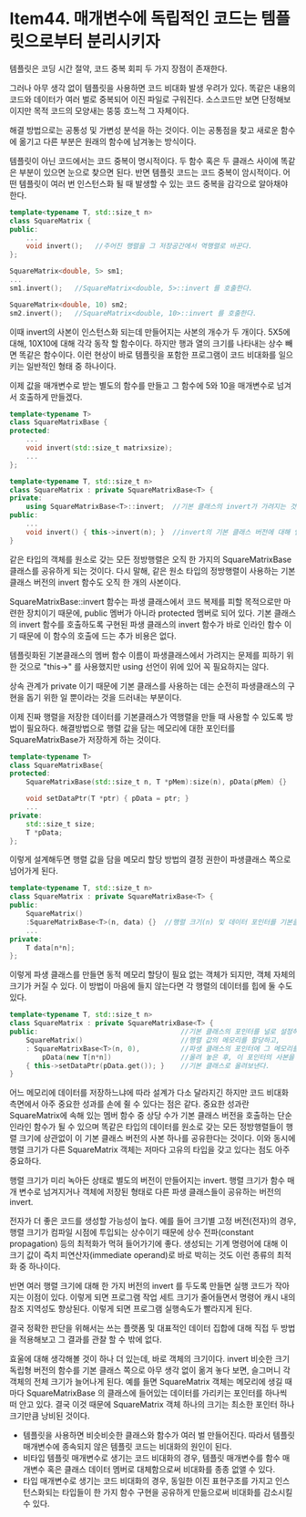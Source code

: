 # Item44. 매개변수에 독립적인 코드는 템플릿으로부터 분리시키자
템플릿은 코딩 시간 절약, 코드 중복 회피 두 가지 장점이 존재한다.

그러나 아무 생각 없이 템플릿을 사용하면 코드 비대화 발생 우려가 있다. 똑같은 내용의 코드와 데이터가 여러 벌로 중복되어 이진 파일로 구워진다. 소스코드만 보면 단정해보이지만 목적 코드의 모양새는 뚱뚱 흐느적 그 자체이다.

해결 방법으로는 공통성 및 가변성 분석을 하는 것이다. 이는 공통점을 찾고 새로운 함수에 옮기고 다른 부분은 원래의 함수에 남겨놓는 방식이다.

템플릿이 아닌 코드에서는 코드 중복이 명시적이다. 두 함수 혹은 두 클래스 사이에 똑같은 부분이 있으면 눈으로 찾으면 된다. 반면 템플릿 코드는 코드 중복이 암시적이다. 어떤 템플릿이 여러 번 인스턴스화 될 때 발생할 수 있는 코드 중복을 감각으로 알아채야 한다.

```cpp
template<typename T, std::size_t n>
class SquareMatrix {
public:
	...
	void invert();   //주어진 행렬을 그 저장공간에서 역행렬로 바꾼다.
};

SquareMatrix<double, 5> sm1;
...
sm1.invert();   //SquareMatrix<double, 5>::invert 를 호출한다.

SquareMatrix<double, 10) sm2;
sm2.invert();   //SquareMatrix<double, 10>::invert 를 호출한다.
```
이때 invert의 사본이 인스턴스화 되는데 만들어지는 사본의 개수가 두 개이다. 5X5에 대해, 10X10에 대해 각각 동작 할 함수이다. 하지만 행과 열의 크기를 나타내는 상수 빼면 똑같은 함수이다. 이런 현상이 바로 템플릿을 포함한 프로그램이 코드 비대화를 일으키는 일반적인 형태 중 하나이다.

이제 값을 매개변수로 받는 별도의 함수를 만들고 그 함수에 5와 10을 매개변수로 넘겨서 호출하게 만들겠다.
```cpp
template<typename T>
class SquareMatrixBase {
protected:
	...
	void invert(std::size_t matrixsize);
	...
};

template<typename T, std::size_t n>
class SquareMatrix : private SquareMatrixBase<T> {
private:
	using SquareMatrixBase<T>::invert;  //기본 클래스의 invert가 가려지는 것을 막기 위한 문장
public:
	...
	void invert() { this->invert(n); }  //invert의 기본 클래스 버전에 대해 인라인 호출을 수행한다.
}
```
같은 타입의 객체를 원소로 갖는 모든 정방행렬은 오직 한 가지의 SquareMatrixBase 클래스를 공유하게 되는 것이다. 다시 말해, 같은 원소 타입의 정방행렬이 사용하는 기본 클래스 버전의 invert 함수도 오직 한 개의 사본이다.

SquareMatrixBase::invert 함수는 파생 클래스에서 코드 복제를 피할 목적으로만 마련한 장치이기 때문에, public 멤버가 아니라 protected 멤버로 되어 있다. 기본 클래스의 invert 함수를 호출하도록 구현된 파생 클래스의 invert 함수가 바로 인라인 함수 이기 때문에 이 함수의 호출에 드는 추가 비용은 없다.

템플릿화된 기본클래스의 멤버 함수 이름이 파생클래스에서 가려지는 문제를 피하기 위한 것으로 "this->" 를 사용했지만 using 선언이 위에 있어 꼭 필요하지는 않다.

상속 관계가 private 이기 때문에 기본 클래스를 사용하는 데는 순전히 파생클래스의 구현을 돕기 위한 일 뿐이라는 것을 드러내는 부분이다.

이제 진짜 행렬을 저장한 데이터를 기본클래스가 역행렬을 만들 때 사용할 수 있도록 방법이 필요하다. 해결방법으로 행렬 값을 담는 메모리에 대한 포인터를 SquareMatrixBase가 저장하게 하는 것이다.

```cpp
template<typename T>
class SquareMatrixBase{
protected:
	SquareMatrixBase(std::size_t n, T *pMem):size(n), pData(pMem) {}

	void setDataPtr(T *ptr) { pData = ptr; }
	...
private:
	std::size_t size;
	T *pData;
};
```
이렇게 설계해두면 행렬 값을 담을 메모리 할당 방법의 결정 권한이 파생클래스 쪽으로 넘어가게 된다.
```cpp
template<typename T, std::size_t n>
class SquareMatrix : private SquareMatrixBase<T> {
public:
	SquareMatrix()
	:SquareMatrixBase<T>(n, data) {}  //행렬 크기(n) 및 데이터 포인터를 기본클래스로 올려보낸다.
	...
private:
	T data[n*n];
};
```
이렇게 파생 클래스를 만들면 동적 메모리 할당이 필요 없는 객체가 되지만, 객체 자체의 크기가 커질 수 있다. 이 방법이 마음에 들지 않는다면 각 행렬의 데이터를 힙에 둘 수도 있다.
```cpp
template<typename T, std::size_t n>
class SquareMatrix : private SquareMatrixBase<T> {
public:                                   //기본 클래스의 포인터를 널로 설정하고,
	SquareMatrix()                        //행렬 값의 메모리를 할당하고,
	: SquareMatrixBase<T>(n, 0),          //파생 클래스의 포인터에 그 메모리를
		pData(new T[n*n])                 //올려 놓은 후, 이 포인터의 사본을
	{ this->setDataPtr(pData.get()); }    //기본 클래스로 올려보낸다.
}
```

어느 메모리에 데이터를 저장하느냐에 따라 설계가 다소 달라지긴 하지만 코드 비대화 측면에서 아주 중요한 성과를 손에 쥘 수 있다는 점은 같다. 중요한 성과란 SquareMatrix에 속해 있는 멤버 함수 중 상당 수가 기본 클래스 버전을 호출하는 단순 인라인 함수가 될 수 있으며 똑같은 타입의 데이터를 원소로 갖는 모든 정방행렬들이 행렬 크기에 상관없이 이 기본 클래스 버전의 사본 하나를 공유한다는 것이다. 이와 동시에 행렬 크기가 다른 SquareMatrix 객체는 저마다 고유의 타입을 갖고 있다는 점도 아주 중요하다.

행렬 크기가 미리 녹아든 상태로 별도의 버전이 만들어지는 invert.
행렬 크기가 함수 매개 변수로 넘겨지거나 객체에 저장된 형태로 다른 파생 클래스들이 공유하는 버전의 invert.

전자가 더 좋은 코드를 생성할 가능성이 높다. 예를 들어 크기별 고정 버전(전자)의 경우, 행렬 크기가 컴파일 시점에 투입되는 상수이기 때문에 상수 전파(constant propagation) 등의 최적화가 먹혀 들어가기에 좋다. 생성되는 기계 명령어에 대해 이 크기 값이 즉치 피연산자(immediate operand)로 바로 박히는 것도 이런 종류의 최적화 중 하나이다.

반면 여러 행렬 크기에 대해 한 가지 버전의 invert 를 두도록 만들면 실행 코드가 작아지는 이점이 있다. 이렇게 되면 프로그램 작업 세트 크기가 줄어들면서 명령어 캐시 내의 참조 지역성도 향상된다. 이렇게 되면 프로그램 실행속도가 빨라지게 된다.

결국 정확한 판단을 위해서는 쓰는 플랫폼 및 대표적인 데이터 집합에 대해 직접 두 방법을 적용해보고 그 결과를 관찰 할 수 밖에 없다.

효울에 대해 생각해볼 것이 하나 더 있는데, 바로 객체의 크기이다. invert 비슷한 크기 독립형 버전의 함수를 기본 클래스 쪽으로 아무 생각 없이 옮겨 놓다 보면, 슬그머니 각 객체의 전체 크기가 늘어나게 된다. 예를 들면 SquareMatrix 객체는 메모리에 생길 때마다 SquareMatrixBase 의 클래스에 들어있는 데이터를 가리키는 포인터를 하나씩 떠 안고 있다. 결국 이것 때문에 SquareMatrix 객체 하나의 크기는 최소한 포인터 하나 크기만큼 낭비된 것이다.


+ 템플릿을 사용하면 비슷비슷한 클래스와 함수가 여러 벌 만들어진다. 따라서 템플릿 매개변수에 종속되지 않은 템플릿 코드는 비대화의 원인이 된다.
+ 비타입 템플릿 매개변수로 생기는 코드 비대화의 경우, 템플릿 매개변수를 함수 매개변수 혹은 클래스 데이터 멤버로 대체함으로써 비대화를 종종 없앨 수 있다.
+ 타입 매개변수로 생기는 코드 비대화의 경우, 동일한 이진 표현구조를 가지고 인스턴스화되는 타입들이 한 가지 함수 구현을 공유하게 만듦으로써 비대화를 감소시킬 수 있다.